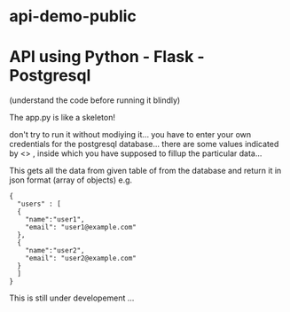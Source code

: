 # api-demo-public
# API using Python - Flask - Postgresql
(understand the code before running it blindly)

The app.py is like a skeleton!

don't try to run it without modiying it...
you have to enter your own credentials for the postgresql database...
there are some values indicated by <> , inside which you have supposed to fillup the particular data...

This gets all the data from given table of from the database and return it in json format (array of objects)
e.g.

```
{
  "users" : [
  {
    "name":"user1",
    "email": "user1@example.com"
  },
  {
    "name":"user2",
    "email": "user2@example.com"
  }
  ]
}
```

This is still under developement ...

